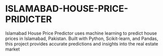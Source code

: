 ﻿# ISLAMABAD-HOUSE-PRICE-PRIDICTER
Islamabad House Price Predictor uses machine learning to predict house prices in Islamabad, Pakistan. Built with Python, Scikit-learn, and Pandas, this project provides accurate predictions and insights into the real estate market


